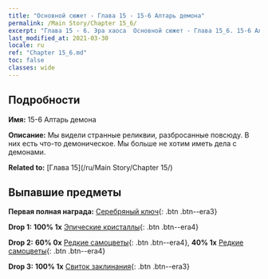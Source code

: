 ```yaml
---
title: "Основной сюжет - Глава 15 - 15-6 Алтарь демона"
permalink: /Main Story/Chapter 15_6/
excerpt: "Глава 15 - 6. Эра хаоса  Основной сюжет - Глава 15_6. 15-6 Алтарь демона"
last_modified_at: 2021-03-30
locale: ru
ref: "Chapter 15_6.md"
toc: false
classes: wide
---
```


## Подробности

 **Имя:** 15-6 Алтарь демона

 **Описание:** Мы видели странные реликвии, разбросанные повсюду. В них есть что-то демоническое. Мы больше не хотим иметь дела с демонами.

 **Related to:** [Глава 15](/ru/Main Story/Chapter 15/)

## Выпавшие предметы

 **Первая полная награда:** [Серебряный ключ](/ru/Items/con_693/){: .btn .btn--era3}

 **Drop 1:** **100% 1x** [Эпические кристаллы](/ru/Items/mat_52/){: .btn .btn--era4}

 **Drop 2:** **60% 0x** [Редкие самоцветы](/ru/Items/mat_44/){: .btn .btn--era4}, **40% 1x** [Редкие самоцветы](/ru/Items/mat_44/){: .btn .btn--era4}

 **Drop 3:** **100% 1x** [Свиток заклинания](/ru/Items/con_694/){: .btn .btn--era3}

